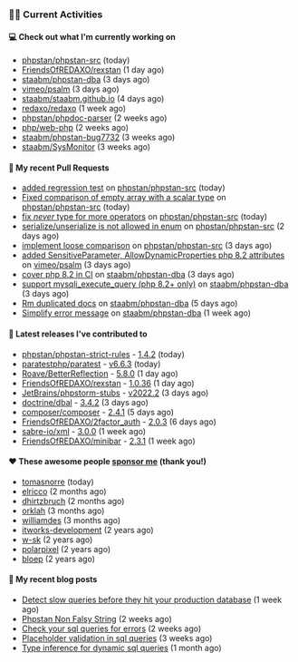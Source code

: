 ### 👨‍💻 Current Activities


#### 💻 Check out what I'm currently working on

- [phpstan/phpstan-src](https://github.com/phpstan/phpstan-src) (today)
- [FriendsOfREDAXO/rexstan](https://github.com/FriendsOfREDAXO/rexstan) (1 day ago)
- [staabm/phpstan-dba](https://github.com/staabm/phpstan-dba) (3 days ago)
- [vimeo/psalm](https://github.com/vimeo/psalm) (3 days ago)
- [staabm/staabm.github.io](https://github.com/staabm/staabm.github.io) (4 days ago)
- [redaxo/redaxo](https://github.com/redaxo/redaxo) (1 week ago)
- [phpstan/phpdoc-parser](https://github.com/phpstan/phpdoc-parser) (2 weeks ago)
- [php/web-php](https://github.com/php/web-php) (2 weeks ago)
- [staabm/phpstan-bug7732](https://github.com/staabm/phpstan-bug7732) (3 weeks ago)
- [staabm/SysMonitor](https://github.com/staabm/SysMonitor) (3 weeks ago)


#### 🔨 My recent Pull Requests

- [added regression test](https://github.com/phpstan/phpstan-src/pull/1651) on [phpstan/phpstan-src](https://github.com/phpstan/phpstan-src) (today)
- [Fixed comparison of empty array with a scalar type](https://github.com/phpstan/phpstan-src/pull/1650) on [phpstan/phpstan-src](https://github.com/phpstan/phpstan-src) (today)
- [fix *never* type for more operators](https://github.com/phpstan/phpstan-src/pull/1649) on [phpstan/phpstan-src](https://github.com/phpstan/phpstan-src) (today)
- [serialize/unserialize is not allowed in enum](https://github.com/phpstan/phpstan-src/pull/1643) on [phpstan/phpstan-src](https://github.com/phpstan/phpstan-src) (2 days ago)
- [implement loose comparison](https://github.com/phpstan/phpstan-src/pull/1640) on [phpstan/phpstan-src](https://github.com/phpstan/phpstan-src) (3 days ago)
- [added SensitiveParameter, AllowDynamicProperties php 8.2 attributes](https://github.com/vimeo/psalm/pull/8427) on [vimeo/psalm](https://github.com/vimeo/psalm) (3 days ago)
- [cover php 8.2 in CI](https://github.com/staabm/phpstan-dba/pull/426) on [staabm/phpstan-dba](https://github.com/staabm/phpstan-dba) (3 days ago)
- [support mysqli_execute_query (php 8.2&#43; only)](https://github.com/staabm/phpstan-dba/pull/425) on [staabm/phpstan-dba](https://github.com/staabm/phpstan-dba) (3 days ago)
- [Rm duplicated docs](https://github.com/staabm/phpstan-dba/pull/423) on [staabm/phpstan-dba](https://github.com/staabm/phpstan-dba) (5 days ago)
- [Simplify error message](https://github.com/staabm/phpstan-dba/pull/420) on [staabm/phpstan-dba](https://github.com/staabm/phpstan-dba) (1 week ago)


#### 🔭 Latest releases I've contributed to

- [phpstan/phpstan-strict-rules](https://github.com/phpstan/phpstan-strict-rules) - [1.4.2](https://github.com/phpstan/phpstan-strict-rules/releases/tag/1.4.2) (today)
- [paratestphp/paratest](https://github.com/paratestphp/paratest) - [v6.6.3](https://github.com/paratestphp/paratest/releases/tag/v6.6.3) (today)
- [Roave/BetterReflection](https://github.com/Roave/BetterReflection) - [5.8.0](https://github.com/Roave/BetterReflection/releases/tag/5.8.0) (1 day ago)
- [FriendsOfREDAXO/rexstan](https://github.com/FriendsOfREDAXO/rexstan) - [1.0.36](https://github.com/FriendsOfREDAXO/rexstan/releases/tag/1.0.36) (1 day ago)
- [JetBrains/phpstorm-stubs](https://github.com/JetBrains/phpstorm-stubs) - [v2022.2](https://github.com/JetBrains/phpstorm-stubs/releases/tag/v2022.2) (3 days ago)
- [doctrine/dbal](https://github.com/doctrine/dbal) - [3.4.2](https://github.com/doctrine/dbal/releases/tag/3.4.2) (3 days ago)
- [composer/composer](https://github.com/composer/composer) - [2.4.1](https://github.com/composer/composer/releases/tag/2.4.1) (5 days ago)
- [FriendsOfREDAXO/2factor_auth](https://github.com/FriendsOfREDAXO/2factor_auth) - [2.0.3](https://github.com/FriendsOfREDAXO/2factor_auth/releases/tag/2.0.3) (6 days ago)
- [sabre-io/xml](https://github.com/sabre-io/xml) - [3.0.0](https://github.com/sabre-io/xml/releases/tag/3.0.0) (1 week ago)
- [FriendsOfREDAXO/minibar](https://github.com/FriendsOfREDAXO/minibar) - [2.3.1](https://github.com/FriendsOfREDAXO/minibar/releases/tag/2.3.1) (1 week ago)


#### ❤️ These awesome people [sponsor me](https://github.com/sponsors/staabm) (thank you!)

- [tomasnorre](https://github.com/tomasnorre) (today)
- [elricco](https://github.com/elricco) (2 months ago)
- [dhirtzbruch](https://github.com/dhirtzbruch) (2 months ago)
- [orklah](https://github.com/orklah) (3 months ago)
- [williamdes](https://github.com/williamdes) (3 months ago)
- [itworks-development](https://github.com/itworks-development) (2 years ago)
- [w-sk](https://github.com/w-sk) (2 years ago)
- [polarpixel](https://github.com/polarpixel) (2 years ago)
- [bloep](https://github.com/bloep) (2 years ago)

#### 📜 My recent blog posts

- [Detect slow queries before they hit your production database](https://staabm.github.io/2022/08/16/phpstan-dba-query-plan-analysis.html) (1 week ago)
- [Phpstan Non Falsy String](https://staabm.github.io/2022/08/11/phpstan-non-falsy-string.html) (2 weeks ago)
- [Check your sql queries for errors](https://staabm.github.io/2022/08/05/phpstan-dba-syntax-error-detection.html) (2 weeks ago)
- [Placeholder validation in sql queries](https://staabm.github.io/2022/07/30/phpstan-dba-placeholder-validation.html) (3 weeks ago)
- [Type inference for dynamic sql queries](https://staabm.github.io/2022/07/23/phpstan-dba-inference-placeholder.html) (1 month ago)
